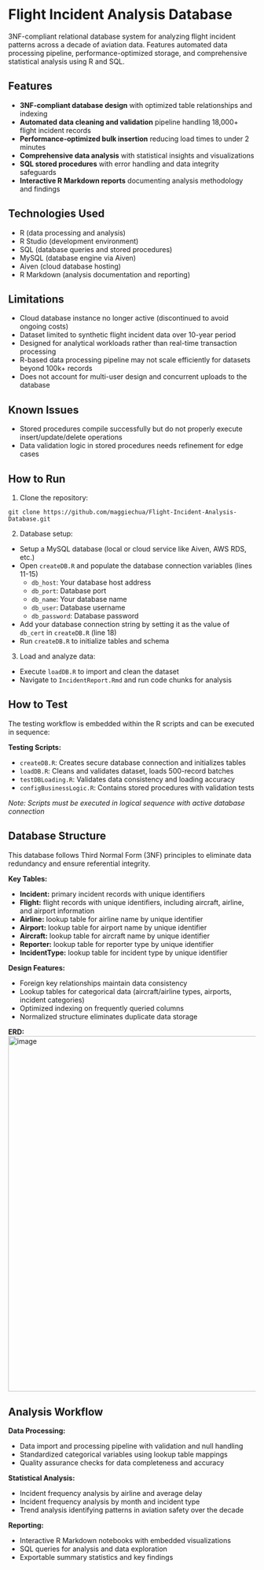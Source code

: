 # Flight Incident Analysis Database
3NF-compliant relational database system for analyzing flight incident patterns across a decade of aviation data. Features automated data processing pipeline, performance-optimized storage, and comprehensive statistical analysis using R and SQL.

## Features
- **3NF-compliant database design** with optimized table relationships and indexing
- **Automated data cleaning and validation** pipeline handling 18,000+ flight incident records
- **Performance-optimized bulk insertion** reducing load times to under 2 minutes
- **Comprehensive data analysis** with statistical insights and visualizations
- **SQL stored procedures** with error handling and data integrity safeguards
- **Interactive R Markdown reports** documenting analysis methodology and findings 

## Technologies Used
- R (data processing and analysis)
- R Studio (development environment)
- SQL (database queries and stored procedures)
- MySQL (database engine via Aiven)
- Aiven (cloud database hosting)
- R Markdown (analysis documentation and reporting)

## Limitations
- Cloud database instance no longer active (discontinued to avoid ongoing costs)
- Dataset limited to synthetic flight incident data over 10-year period
- Designed for analytical workloads rather than real-time transaction processing
- R-based data processing pipeline may not scale efficiently for datasets beyond 100k+ records
- Does not account for multi-user design and concurrent uploads to the database

## Known Issues
- Stored procedures compile successfully but do not properly execute insert/update/delete operations
- Data validation logic in stored procedures needs refinement for edge cases

## How to Run
1. Clone the repository:
```
git clone https://github.com/maggiechua/Flight-Incident-Analysis-Database.git
```
2. Database setup:
- Setup a MySQL database (local or cloud service like Aiven, AWS RDS, etc.)
- Open `createDB.R` and populate the database connection variables (lines 11-15)
  - `db_host`: Your database host address
  - `db_port`: Database port
  - `db_name`: Your database name
  - `db_user`: Database username
  - `db_password`: Database password 
- Add your database connection string by setting it as the value of `db_cert` in `createDB.R` (line 18)
- Run `createDB.R` to initialize tables and schema
3. Load and analyze data:
- Execute `loadDB.R` to import and clean the dataset
- Navigate to `IncidentReport.Rmd` and run code chunks for analysis

## How to Test
The testing workflow is embedded within the R scripts and can be executed in sequence:

**Testing Scripts:**
- `createDB.R`: Creates secure database connection and initializes tables
- `loadDB.R`: Cleans and validates dataset, loads 500-record batches
- `testDBLoading.R`: Validates data consistency and loading accuracy
- `configBusinessLogic.R`: Contains stored procedures with validation tests

_Note: Scripts must be executed in logical sequence with active database connection_

## Database Structure
This database follows Third Normal Form (3NF) principles to eliminate data redundancy and ensure referential integrity.

**Key Tables:**
- **Incident:** primary incident records with unique identifiers
- **Flight:** flight records with unique identifiers, including aircraft, airline, and airport information
- **Airline:** lookup table for airline name by unique identifier
- **Airport:** lookup table for airport name by unique identifier
- **Aircraft:** lookup table for aircraft name by unique identifier
- **Reporter:** lookup table for reporter type by unique identifier
- **IncidentType:** lookup table for incident type by unique identifier

**Design Features:**
- Foreign key relationships maintain data consistency
- Lookup tables for categorical data (aircraft/airline types, airports, incident categories)
- Optimized indexing on frequently queried columns
- Normalized structure eliminates duplicate data storage

**ERD:**
<img width="1284" height="722" alt="image" src="https://github.com/user-attachments/assets/5535ca76-f46a-4239-bfb5-4a1c1616b00b" />

## Analysis Workflow 
**Data Processing:**
- Data import and processing pipeline with validation and null handling
- Standardized categorical variables using lookup table mappings
- Quality assurance checks for data completeness and accuracy

**Statistical Analysis:**
- Incident frequency analysis by airline and average delay
- Incident frequency analysis by month and incident type
- Trend analysis identifying patterns in aviation safety over the decade

**Reporting:**
- Interactive R Markdown notebooks with embedded visualizations
- SQL queries for analysis and data exploration
- Exportable summary statistics and key findings
